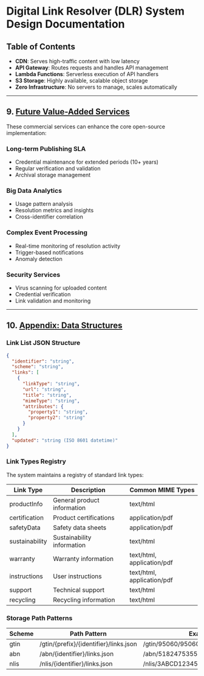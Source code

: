 # Digital Link Resolver (DLR) System Design Documentation
## Table of Contents

- **CDN**: Serves high-traffic content with low latency
- **API Gateway**: Routes requests and handles API management
- **Lambda Functions**: Serverless execution of API handlers
- **S3 Storage**: Highly available, scalable object storage
- **Zero Infrastructure**: No servers to manage, scales automatically

---

## 9. [Future Value-Added Services](#future-value-added-services)

These commercial services can enhance the core open-source implementation:

### Long-term Publishing SLA
- Credential maintenance for extended periods (10+ years)
- Regular verification and validation
- Archival storage management

### Big Data Analytics
- Usage pattern analysis
- Resolution metrics and insights
- Cross-identifier correlation

### Complex Event Processing
- Real-time monitoring of resolution activity
- Trigger-based notifications
- Anomaly detection

### Security Services
- Virus scanning for uploaded content
- Credential verification
- Link validation and monitoring

---

## 10. [Appendix: Data Structures](#appendix-data-structures)

### Link List JSON Structure

```json
{
  "identifier": "string",
  "scheme": "string",
  "links": [
    {
      "linkType": "string",
      "url": "string",
      "title": "string",
      "mimeType": "string",
      "attributes": {
        "property1": "string",
        "property2": "string"
      }
    }
  ],
  "updated": "string (ISO 8601 datetime)"
}
```

### Link Types Registry

The system maintains a registry of standard link types:

| Link Type | Description | Common MIME Types |
|-----------|-------------|------------------|
| productInfo | General product information | text/html |
| certification | Product certifications | application/pdf |
| safetyData | Safety data sheets | application/pdf |
| sustainability | Sustainability information | text/html |
| warranty | Warranty information | text/html, application/pdf |
| instructions | User instructions | text/html, application/pdf |
| support | Technical support | text/html |
| recycling | Recycling information | text/html |

### Storage Path Patterns

| Scheme | Path Pattern | Example |
|--------|--------------|---------|
| gtin | /gtin/{prefix}/{identifier}/links.json | /gtin/95060/9506000134352/links.json |
| abn | /abn/{identifier}/links.json | /abn/51824753556/links.json |
| nlis | /nlis/{identifier}/links.json | /nlis/3ABCD123456/links.json |

